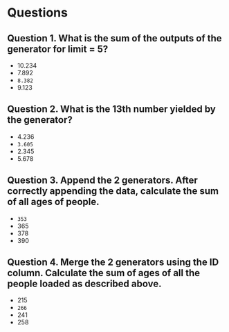 # Questions
## Question 1. What is the sum of the outputs of the generator for limit = 5?

- 10.234
- 7.892
- ```8.382```
- 9.123

## Question 2. What is the 13th number yielded by the generator?
- 4.236
- ```3.605```
- 2.345
- 5.678

## Question 3. Append the 2 generators. After correctly appending the data, calculate the sum of all ages of people.
- ```353```
- 365
- 378
- 390

## Question 4. Merge the 2 generators using the ID column. Calculate the sum of ages of all the people loaded as described above.
- 215
- ```266```
- 241
- 258
